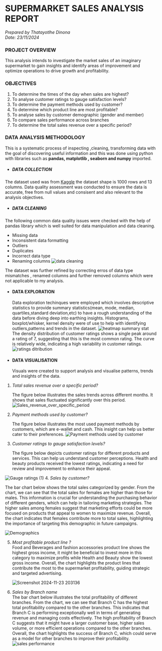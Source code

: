 # SUPERMARKET SALES ANALYSIS REPORT
_Prepared by Thatayotlhe Dinona_  
  _Date: 23/11/2024_

### PROJECT OVERVIEW 
This analysis intends to investigate the market sales of an imaginary supermarket to gain insights and identify areas of improvement and optimize operations to drive growth and profitability. 
### OBJECTIVES
1. To determine the times of the day when sales are highest?
2. To analyse customer ratings to gauge satisfaction levels?
3. To determine the payment methods used by customer?
4. To determine which product line are most profitable?
5. To analyse sales by customer demographic (gender and member)
6. To compare sales performance across branches
7. To determine the total sales revenue over a specific period?


### DATA ANALYSIS METHODOLOGY
This is a systematic process of inspecting ,cleaning, transforming data with the goal of discovering useful information and this was done using python with libraries such as **pandas, matplotlib , seaborn and numpy** imported.
 * ##### DATA COLLECTION 
The dataset used was from [Kaggle](https://www.kaggle.com/datasets/aungpyaeap/supermarket-sales) the dataset shape is 1000 rows and 13 columns. Data quality assessment was conducted to ensure the data is accurate, free from null values and consisent and also relevant to the analysis objectives.
* ##### DATA CLEANING
The following common data quality issues were checked with the help of pandas library which is well suited for data manipulation and data cleaning.  
* Missing data
* Inconsistent data formatting
* Outliers
* Duplicates
* Incorrect data type
* Renaming columns
   ![data cleaning](https://github.com/user-attachments/assets/bee20cd2-9875-4332-934c-dee4e39b6723)

 The dataset was further refined by correcting erros of data type mismatches , renamed columns and further removed columns which were not applicable to my analysis. 

* #### DATA EXPLORATION
  Data exploration techinques were employed which involves descriptive statistics to provide summary statistics(mean, mode, median, quartiles,standard deviation,etc) to have a rough understanding of the data before diving deep into earthing insights. Histograms, boxplot/whisker, kernel density were of use to help with identifying outliers,patterns and trends in the dataset.
![heatmap summary stat](https://github.com/user-attachments/assets/d9b9fd11-f6b7-4373-b51b-0f09b4b8575a)
The density distribution of customer ratings shows a single peak around a rating of 7, suggesting that this is the most common rating. The curve is relatively wide, indicating a high variability in customer ratings. 
![ratings ditribution](https://github.com/user-attachments/assets/18050c59-0edf-4a36-8e6d-262edd1b5cb3)

  
* #### DATA VISUALISATION
  Visuals were created to support analysis and visualise patterns, trends and insights of the data.

 1.  *Total sales revenue over a specific period?*
    
     The figure below illustrates the sales trends across different months. It shows that sales fluctuated significantly over this period.
![Sales_revenue_over_specific_period](https://github.com/user-attachments/assets/b1ab8975-6741-4e43-8dab-ffbd104725c7)

   
2. *Payment methods used by customer?*
     
   The figure below illustrates the most used payment methods by customers, which are e-wallet and cash. This insight can help us better cater to their preferences.
   ![Payment methods used by customer](https://github.com/user-attachments/assets/734f0e5a-4904-41ca-aa4d-0ca8f9fb9ff7)
3. *Customer ratings to gauge satisfaction levels?*
   
   The figure below depicts customer ratings for different products and services. This can help us understand customer perceptions. Health and beauty products received the lowest ratings, indicating a need for review and improvement to enhance their appeal.
   
  ![Gauge ratings (1)](https://github.com/user-attachments/assets/24de4456-f930-444f-a884-2249e6faebc9)
4. *Sales by customer?*  

The bar chart below shows the total sales categorized by gender. From the chart, we can see that the total sales for females are higher than those for males. This information is crucial for understanding the purchasing behavior of different genders, which can help in tailoring marketing strategies. The higher sales among females suggest that marketing efforts could be more focused on products that appeal to women to maximize revenue. Overall, the chart indicates that females contribute more to total sales, highlighting the importance of targeting this demographic in future campaigns.  

![Demographics](https://github.com/user-attachments/assets/579fbe4b-31c3-4452-aaaf-e5022502b282)

5. *Most profitable product line ?*  
   Food and Beverages and fashion accessories product line shows the highest gross income, it might be beneficial to invest more in this category to maximize profits while Health and Beauty show the lowest gross income. Overall, the chart highlights the product lines that contribute the most to the supermarket profitability, guiding strategic and targeted advertising.
    
   ![Screenshot 2024-11-23 203136](https://github.com/user-attachments/assets/a5016fbd-33e6-4024-a7f0-047a00287c2d)
   
6. *Sales by Branch name*  
   The bar chart below illustrates the total profitability of different branches. From the chart, we can see that Branch C has the highest total profitability compared to the other branches. This indicates that Branch C is performing exceptionally well in terms of generating revenue and managing costs effectively. The high profitability of Branch C suggests that it might have a larger customer base, higher sales volume, or more efficient operations compared to the other branches. Overall, the chart highlights the success of Branch C, which could serve as a model for other branches to improve their profitability.
 ![sales performance](https://github.com/user-attachments/assets/a5b23a43-0124-40c4-9d38-f45c10a6fcd4)



